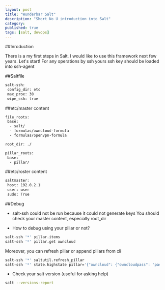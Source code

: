 ```yaml
---
layout: post
title: "Wunderbar Salt"
description: "Short No U introduction into Salt"
category: 
published: true
tags: [salt, devops]
---
```


##Inroduction

There is a my first steps in Salt. I would like to use this framework next few years. Let's start!
For any operations by ssh yours ssh key should be loaded into ssh-agent


##Saltfile

```bash
salt-ssh:
 config_dir: etc
 max_prox: 30
 wipe_ssh: true
```

##etc/master content

```bash
file_roots:
 base:
  - salt/
  - formulas/owncloud-formula
  - formulas/openvpn-formula

root_dir: ./

pillar_roots:
 base:
  - pillar/
```

##etc/roster content

```bash
saltmaster:
 host: 192.0.2.1
 user: user
 sudo: True
```

##Debug
* salt-ssh could not be run because it could not generate keys
You should check your master content, especially root_dir

* How to debug using your pillar or not?

```bash
salt-ssh '*' pillar.items
salt-ssh '*' pillar.get owncloud
```

Moreover, you can refresh pillar or append pillars from cli

```bash
salt-ssh '*' saltutil.refresh_pillar
salt-ssh '*' state.highstate pillar='{"owncloud": {"owncloudpass": "password"}}'
```

* Check your salt version (useful for asking help)

```bash
salt --versions-report
```
